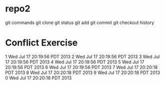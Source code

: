 repo2
=====

git commands
git clone
git status
git add
git commit
git checkout
history

Conflict Exercise
=================

1 Wed Jul 17 20:19:56 PDT 2013
2 Wed Jul 17 20:19:56 PDT 2013
3 Wed Jul 17 20:19:56 PDT 2013
4 Wed Jul 17 20:19:56 PDT 2013
5 Wed Jul 17 20:19:56 PDT 2013
6 Wed Jul 17 20:19:56 PDT 2013
7 Wed Jul 17 20:20:18 PDT 2013
8 Wed Jul 17 20:20:18 PDT 2013
9 Wed Jul 17 20:20:18 PDT 2013
0 Wed Jul 17 20:20:18 PDT 2013
